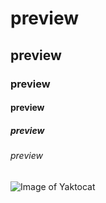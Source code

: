 # preview
## preview
### preview
#### preview
##### preview
###### preview
![Image of Yaktocat](https://octodex.github.com/images/yaktocat.png)
